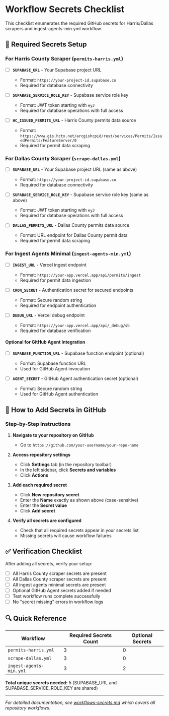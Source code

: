 # Workflow Secrets Checklist

This checklist enumerates the required GitHub secrets for Harris/Dallas scrapers and ingest-agents-min.yml workflow.

## 🔐 Required Secrets Setup

### For Harris County Scraper (`permits-harris.yml`)

- [ ] **`SUPABASE_URL`** - Your Supabase project URL
  - Format: `https://your-project-id.supabase.co`
  - Required for database connectivity

- [ ] **`SUPABASE_SERVICE_ROLE_KEY`** - Supabase service role key  
  - Format: JWT token starting with `eyJ`
  - Required for database operations with full access

- [ ] **`HC_ISSUED_PERMITS_URL`** - Harris County permits data source
  - Format: `https://www.gis.hctx.net/arcgishcpid/rest/services/Permits/IssuedPermits/FeatureServer/0`
  - Required for permit data scraping

### For Dallas County Scraper (`scrape-dallas.yml`)

- [ ] **`SUPABASE_URL`** - Your Supabase project URL (same as above)
  - Format: `https://your-project-id.supabase.co`
  - Required for database connectivity

- [ ] **`SUPABASE_SERVICE_ROLE_KEY`** - Supabase service role key (same as above)
  - Format: JWT token starting with `eyJ`
  - Required for database operations with full access

- [ ] **`DALLAS_PERMITS_URL`** - Dallas County permits data source
  - Format: URL endpoint for Dallas County permit data
  - Required for permit data scraping

### For Ingest Agents Minimal (`ingest-agents-min.yml`)

- [ ] **`INGEST_URL`** - Vercel ingest endpoint
  - Format: `https://your-app.vercel.app/api/permits/ingest`
  - Required for permit data ingestion

- [ ] **`CRON_SECRET`** - Authentication secret for secured endpoints
  - Format: Secure random string
  - Required for endpoint authentication

- [ ] **`DEBUG_URL`** - Vercel debug endpoint
  - Format: `https://your-app.vercel.app/api/_debug/sb`
  - Required for database verification

#### Optional for GitHub Agent Integration

- [ ] **`SUPABASE_FUNCTION_URL`** - Supabase function endpoint (optional)
  - Format: Supabase function URL
  - Used for GitHub Agent invocation

- [ ] **`AGENT_SECRET`** - GitHub Agent authentication secret (optional)
  - Format: Secure random string
  - Used for GitHub Agent authentication

## 📝 How to Add Secrets in GitHub

### Step-by-Step Instructions

1. **Navigate to your repository on GitHub**
   - Go to `https://github.com/your-username/your-repo-name`

2. **Access repository settings**
   - Click **Settings** tab (in the repository toolbar)
   - In the left sidebar, click **Secrets and variables**
   - Click **Actions**

3. **Add each required secret**
   - Click **New repository secret**
   - Enter the **Name** exactly as shown above (case-sensitive)
   - Enter the **Secret value**
   - Click **Add secret**

4. **Verify all secrets are configured**
   - Check that all required secrets appear in your secrets list
   - Missing secrets will cause workflow failures

## ✅ Verification Checklist

After adding all secrets, verify your setup:

- [ ] All Harris County scraper secrets are present
- [ ] All Dallas County scraper secrets are present  
- [ ] All ingest agents minimal secrets are present
- [ ] Optional GitHub Agent secrets added if needed
- [ ] Test workflow runs complete successfully
- [ ] No "secret missing" errors in workflow logs

## 🔍 Quick Reference

| Workflow | Required Secrets Count | Optional Secrets |
|----------|----------------------|------------------|
| `permits-harris.yml` | 3 | 0 |
| `scrape-dallas.yml` | 3 | 0 |
| `ingest-agents-min.yml` | 3 | 2 |

**Total unique secrets needed:** 5 (SUPABASE_URL and SUPABASE_SERVICE_ROLE_KEY are shared)

---

*For detailed documentation, see [workflows-secrets.md](./workflows-secrets.md) which covers all repository workflows.*